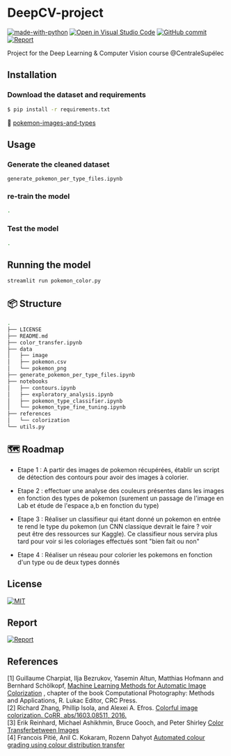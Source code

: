 # DeepCV-project
[![made-with-python](https://img.shields.io/badge/Made%20with-Python-1f425f.svg)](https://www.python.org/) 
[![Open in Visual Studio Code](https://img.shields.io/badge/Editor-VSCode-blue?style=flat-square&logo=visual-studio-code&logoColor=white)](https://github.dev/ArianeDlns/DeepCV-project/tree/main) [![GitHub commit](https://badgen.net/github/last-commit/ArianeDlns/chatbot-presidentielle2022/main)](https://GitHub.com/ArianeDlns/DeepCV-project/issues/) [![Report](https://img.shields.io/badge/Report-1.0-green?style=square&logo=overleaf&logoColor=white)](https://fr.overleaf.com/project/61aa186569ec83f4fb2a78b0)

Project for the Deep Learning &amp; Computer Vision course @CentraleSupélec 

## Installation
### Download the dataset and requirements 

```bash
$ pip install -r requirements.txt
```

:dragon: [pokemon-images-and-types](https://www.kaggle.com/datasets/vishalsubbiah/pokemon-images-and-types)

## Usage
### Generate the cleaned dataset
``generate_pokemon_per_type_files.ipynb``

### re-train the model
```bash
.
```

### Test the model
```bash
.
```

## Running the model
```bash
streamlit run pokemon_color.py
```

## :package: Structure
```bash
.
├── LICENSE
├── README.md
├── color_transfer.ipynb
├── data
│   ├── image
│   ├── pokemon.csv
│   └── pokemon_png
├── generate_pokemon_per_type_files.ipynb
├── notebooks
│   ├── contours.ipynb
│   ├── exploratory_analysis.ipynb
│   ├── pokemon_type_classifier.ipynb
│   └── pokemon_type_fine_tuning.ipynb
├── references
│   └── colorization
└── utils.py
```

## :world_map: Roadmap

- Etape 1 : A partir des images de pokemon récupérées, établir un script de détection des contours pour avoir des images à colorier. 

- Etape 2 : effectuer une analyse des couleurs présentes dans les images en fonction des types de pokemon (surement un passage de l'image en Lab et étude de l'espace a,b en fonction du type)

- Etape 3 : Réaliser un classifieur qui étant donné un pokemon en entrée te rend le type du pokemon (un CNN classique devrait le faire ? voir peut être des ressources sur Kaggle). Ce classifieur nous servira plus tard pour voir si les coloriages effectués sont "bien fait ou non" 

- Etape 4 : Réaliser un réseau pour colorier les pokemons en fonction d'un type ou de deux types donnés


## License
[![MIT](https://img.shields.io/badge/License-MIT-blue?style=square&logo=MIT&logoColor=white)](https://github.com/ArianeDlns/DeepCV-project/blob/main/LICENSE)

## Report
[![Report](https://img.shields.io/badge/Report-1.0-green?style=square&logo=overleaf&logoColor=white)](https://fr.overleaf.com/project/61aa186569ec83f4fb2a78b0)

## References
[1] Guillaume Charpiat, Ilja Bezrukov, Yasemin Altun, Matthias Hofmann and Bernhard Schölkopf, [Machine Learning Methods for Automatic Image Colorization](https://www.lri.fr/~gcharpia/publis_en_images/colorisation/) , chapter of the book Computational Photography: Methods and Applications, R. Lukac Editor, CRC Press.  
[2] Richard Zhang, Phillip Isola, and Alexei A. Efros. [Colorful image colorization. CoRR, abs/1603.08511, 2016.](https://richzhang.github.io/colorization/)  
[3] Erik Reinhard, Michael Ashikhmin, Bruce Gooch, and Peter Shirley [Color Transferbetween Images](https://www.cs.tau.ac.il/~turkel/imagepapers/ColorTransfer.pdf)  
[4] Francois Pitié, Anil C. Kokaram, Rozenn Dahyot [Automated colour grading using colour distribution transfer](http://citeseerx.ist.psu.edu/viewdoc/download?doi=10.1.1.458.7694&rep=rep1&type=pdf)  